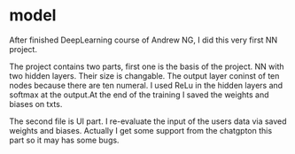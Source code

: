 # model

After finished DeepLearning course of Andrew NG, I did this very first NN project. 

The project contains two parts, first one is the basis of the project. NN with two 
hidden layers. Their size is changable. The output layer coninst of ten nodes because 
there are ten numeral. I used ReLu in the hidden layers and  softmax at the output.At 
the end of the training I saved the weights and biases on txts.

The second file is UI part. I re-evaluate the input of the users data via saved weights
and biases. Actually I get some support from the chatgpton this part so it may has some bugs.
